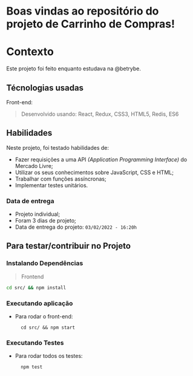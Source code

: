 # Boas vindas ao repositório do projeto de Carrinho de Compras!
# Contexto
Este projeto foi feito enquanto estudava na @betrybe.

## Técnologias usadas

Front-end:
> Desenvolvido usando: React, Redux, CSS3, HTML5, Redis, ES6
## Habilidades

Neste projeto, foi testado habilidades de:

- Fazer requisições a uma API *(Application Programming Interface)* do Mercado Livre;
- Utilizar os seus conhecimentos sobre JavaScript, CSS e HTML;
- Trabalhar com funções assíncronas;
- Implementar testes unitários.

### Data de entrega

- Projeto individual;
- Foram 3 dias de projeto;
- Data de entrega do projeto: `03/02/2022 - 16:20h`

## Para testar/contribuir no Projeto

### Instalando Dependências

> Frontend
```bash
cd src/ && npm install
``` 
### Executando aplicação

* Para rodar o front-end:

  ```
    cd src/ && npm start
  ```

### Executando Testes

* Para rodar todos os testes:

  ```
    npm test
  ```
